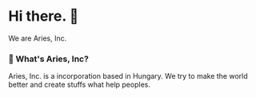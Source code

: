 # Hi there. 👋
We are Aries, Inc.

### 📃 What's Aries, Inc?
Aries, Inc. is a incorporation based in Hungary.
We try to make the world better and create stuffs what help peoples.
